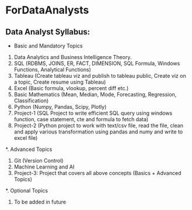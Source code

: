 # ForDataAnalysts


## Data Analyst Syllabus:
* Basic and Mandatory Topics
1. Data Analytics and Business Intelligence Theory. 
2. SQL (RDBMS, JOINS, ER, FACT, DIMENSION, SQL Formula, Windows Functions, Analytical Functions)
3. Tableau (Create tableau viz and publish to tableau public, Create viz on a topic, Create resume using Tableau)
4. Excel (Basic formula, vlookup, percent diff etc.)
5. Basic Mathematics (Mean, Median, Mode, Forecasting, Regression, Classification)
6. Python (Numpy, Pandas, Scipy, Plotly)
7. Project-1 (SQL Project to write efficient SQL query using windows function, case statement, cte and formula to fetch data)
8. Project-2 (Python project to work with text/csv file, read the file, clean and apply various transformation using pandas and numy and write to excel file)

*. Advanced Topics
1. Git (Version Control)
2. Machine Learning and AI
3. Project-3: Project that covers all above concepts (Basics + Advanced Topics)


*. Optional Topics
1. To be added in future
